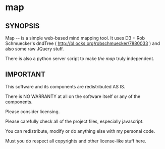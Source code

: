 # map

## SYNOPSIS

Map -- is a simple web-based mind mapping tool.
It uses D3 + Rob Schmuecker's dndTree
( http://bl.ocks.org/robschmuecker/7880033 )
and also some raw JQuery stuff.

There is also a python server script to make *the map* truly independent.

## IMPORTANT

This software and its components are redistributed AS IS.

There is NO WARRANTY at all on the software itself or any of the components.

Please consider licensing. 

Please carefully check all of the project files, especially javascript.

You can redistribute, modify or do anything else with my personal code.

Must you do respect all copyrights and other license-like stuff here.
